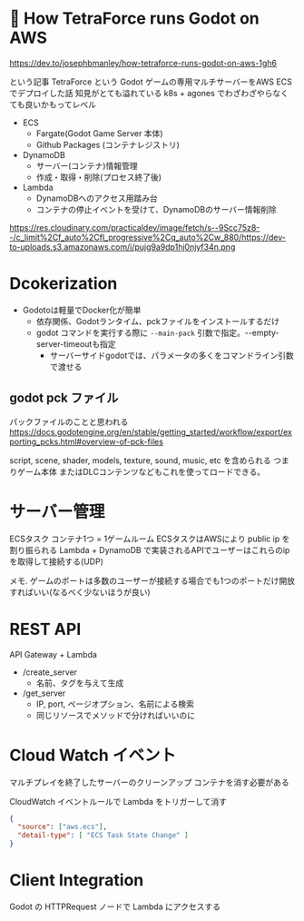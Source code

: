 # 🔖  How TetraForce runs Godot on AWS

https://dev.to/josephbmanley/how-tetraforce-runs-godot-on-aws-1gh6


という記事
TetraForce という Godot ゲームの専用マルチサーバーをAWS ECSでデプロイした話
知見がとても溢れている
k8s + agones でわざわざやらなくても良いかもってレベル

- ECS
  - Fargate(Godot Game Server 本体)
  - Github Packages (コンテナレジストリ)
- DynamoDB
  - サーバー(コンテナ)情報管理
  - 作成・取得・削除(プロセス終了後)
- Lambda
  - DynamoDBへのアクセス用踏み台
  - コンテナの停止イベントを受けて、DynamoDBのサーバー情報削除


https://res.cloudinary.com/practicaldev/image/fetch/s--9Scc75z8--/c_limit%2Cf_auto%2Cfl_progressive%2Cq_auto%2Cw_880/https://dev-to-uploads.s3.amazonaws.com/i/pujg9a9dp1hj0njyf34n.png


# Dcokerization

- Godotoは軽量でDocker化が簡単
  - 依存関係、Godotランタイム、pckファイルをインストールするだけ
  - godot コマンドを実行する際に `--main-pack`
  引数で指定。--empty-server-timeoutも指定
    - サーバーサイドgodotでは、パラメータの多くをコマンドライン引数で渡せる



## godot pck ファイル
パックファイルのことと思われる
https://docs.godotengine.org/en/stable/getting_started/workflow/export/exporting_pcks.html#overview-of-pck-files

script, scene, shader, models, texture, sound, music, etc を含められる
つまりゲーム本体
またはDLCコンテンツなどもこれを使ってロードできる。


# サーバー管理
ECSタスク
コンテナ1つ = 1ゲームルーム
ECSタスクはAWSにより public ip を割り振られる
Lambda + DynamoDB で実装されるAPIでユーザーはこれらのipを取得して接続する(UDP)

メモ.
ゲームのポートは多数のユーザーが接続する場合でも1つのポートだけ開放すればいい(なるべく少ないほうが良い)

# REST API

API Gateway + Lambda

- /create_server
  - 名前、タグを与えて生成
- /get_server
  - IP, port, ページオプション、名前による検索
  - 同じリソースでメソッドで分ければいいのに



# Cloud Watch イベント

マルチプレイを終了したサーバーのクリーンアップ
コンテナを消す必要がある

CloudWatch イベントルールで Lambda をトリガーして消す

```json
{
  "source": ["aws.ecs"],
  "detail-type": [ "ECS Task State Change" ]
}
```

# Client Integration

Godot の HTTPRequest ノードで Lambda にアクセスする
